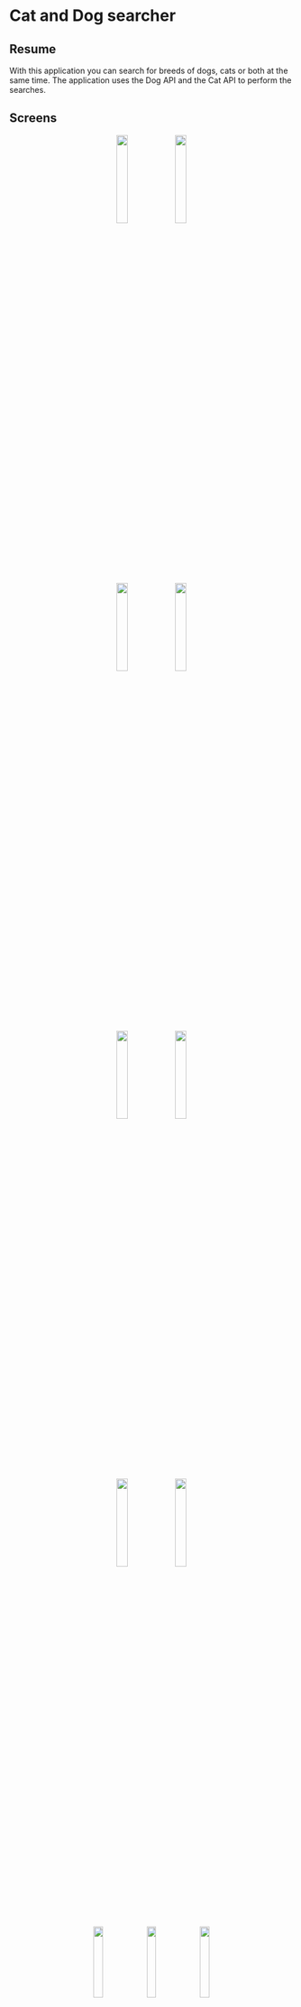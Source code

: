 # Cat and Dog searcher 


## Resume 
With this application you can search for breeds of dogs, cats or both at the same time. The application uses the Dog API and the Cat API to perform the searches.

## Screens 
<p align="center">
 <img src="/pictures/splash_dark.jpg" width=20% height=20%>
 <img src="/pictures/splash_default.jpg" width=20% height=20%>
</p>
<p align="center">
 <img src="/pictures/search_dark.jpg" width=20% height=20%>
 <img src="/pictures/search_default.jpg" width=20% height=20%>
</p>
<p align="center">
 <img src="/pictures/animal_list_dark.jpg" width=20% height=20%>
 <img src="/pictures/animal_list_default.jpg" width=20% height=20%>
</p>
</p>
<p align="center">
 <img src="/pictures/animal_detail_dark.jpg" width=20% height=20%>
 <img src="/pictures/animal_detail_default.jpg" width=20% height=20%>
</p>
<p align="center">
 <img src="/pictures/error_view_dark.jpg" width=18% height=18%>
 <img src="/pictures/error_view_loading_dark.jpg" width=18% height=18%>
 <img src="/pictures/success_without_content_default.jpg" width=18% height=18%>
</p>
<p align="center">
 <img src="/pictures/without_connection_default.jpg" width=18% height=18%>
 <img src="/pictures/with_connection_default.jpg" width=18% height=18%>
 <img src="/pictures/loading_view_default.jpg" width=18% height=18%>
</p>

## Automation
Ktlint - the task validates whether the code standard complies with the lint. Use the `./gradlew ktlint` command to validate.

KtlintFormat - this task modifies the code so that it follows the lint pattern. Use the `./gradlew ktlintFormat` command to adjust the code.

## Continuous Integration
**GitHub CI**

CI tool that allows the creation of customized workflows for repositories on GitHub.

**Workflows**

In this application, two workflows were created. The first for `Master` branche and the second for` featureas e fixes` branches. The following are descriptions of the workflows.

Master - run unit tests, Ktlint and APK generation.

Featureas e Fixes - run unit tests and Ktlint.

## Architecture
I tried to follow the concepts of Clean Architecture, so I divided the project into:

* **app module**: module that is started when user opens the application. It contains the SplashActivity, first screen of the app;

* **feature-modules**: contains the presentation layer of each feature (ex: feature-animal);

* **data module**: the data layer contains all the code necessary to retrieve the data, whether from a local database or a service;

* **domain module**: the business logic layer contains entities, use cases and interfaces to communicate with the data module;

* **core module**: it has some implementations that are used by the application (ex: connectivity handler, request handler, etc);

* **extension module**: this module has extensions that can be reused throughout the project;

* **resource module**: where colors, themes, fonts and icons are located. In this way, the entire application uses the same resources to maintain a standard in the project (facilitating the implementation of a Design System);

* **base module**: contains the base classes that are used by the application;

* **ui-component module**: The UI components were created to facilitate its reuse and to have a standard in the application (facilitating the implementation of a Design System);

* **buildSrc module**: is where all the dependencies and versions used for the project relies.

## Main dependencies
**Koin** - _dependence injection_
 <p> Library chosen for its simple implementation. As a negative point, there is some loss of performance when compared to other competitors, such as Dagger. There is no significant loss for this application. </p>

**Coroutines** - _dealing with threads and asynchronism_
 <p> Approach suggested by Google and working well with Live Data, makes good use of the device's Threads and Thread Pool, improving application performance. When compared to RxJava, which is its biggest competitor, its positive point is its smaller size and simplicity, its negative point is its error handling which is a little more manual. </p>

**Navigation component** - _navigation between screens_
 <p> Used as a new form of navigation for the application. </p>

**Retrofit** - _HTTP requirements_
 <p> Retrofit is the most widespread library for handling HTTP requests, in addition to being easy to implement. </p>
 
 **Shimmer** - _animation_
 <p> The Facebook library allows you to introduce shimmering animations in a simple way. It is widely used to signal the loading of some content. </p>
 
 **MockK** - _unit tests_
 <p> MockK is a test lib for the Kotlin language. Its use is simple and has the advantage of competitors, the possibility of mocking methods of Objects and Companion Objects without having to create interfaces. On the other hand, it is an exclusive library for Kotlin, not working with the Java language. </p>
 
## Tests
Because of the time I tested only one class but it was tested with 100% coverage.
* [unit test 1]( https://github.com/lucasdias4/cat_and_dog_searcher/blob/master/feature-animal/src/test/java/com/lucasdias/feature_animal/list/AnimalListViewModelTest.kt)

You can also visualizate other tests performed by me on an old project at the following links:
* [unit test 1]( https://github.com/lucasdias4/Marvel/blob/main/feature-comic/src/test/java/com/lucasdias/feature_comic/list/ComicListViewModelTest.kt)
* [unit test 2]( https://github.com/lucasdias4/chuck_norris_facts/blob/master/search/src/test/java/com/lucasdias/search/presentation/SearchViewModelTest.kt)
* [unit test 3]( https://github.com/lucasdias4/chuck_norris_facts/blob/master/factcatalog/src/test/java/com/lucasdias/factcatalog/FactCatalogAdapter.kt)
* [unit test 4]( https://github.com/lucasdias4/chuck_norris_facts/blob/master/search/src/test/java/com/lucasdias/search/domain/usecase/GetRandomCategoriesFromDatabaseTest.kt)
* [unit test 5]( https://github.com/lucasdias4/chuck_norris_facts/blob/master/search/src/test/java/com/lucasdias/search/data/historic/SearchHistoricRepositoryImplTest.kt)

<p>Note: to facilitate the creation of tests, I try to write functions with as little responsibility as possible and try to remove as much logic as possible from View.</p>

## Know problem and solutions
* <p>The end point used to search for animal breeds did not return an image but an image ID. To display the image, I brought the default URL of the images into the app and used the IDs. Ideally, the API would return the image URL and not the ID, so there is no risk of this URL being changed and due to backward compatibility, all old versions of the APP will stop showing images (as they will still be using the old URL);</p>
* <p>Some animal breeds arrived from the API without some information that I decided to display, such as life span, temperament, wikipedia link and image. In the case of the image, I display a replacement image when its request fails. In all other cases, I hide sections that have no content to show.</p>
